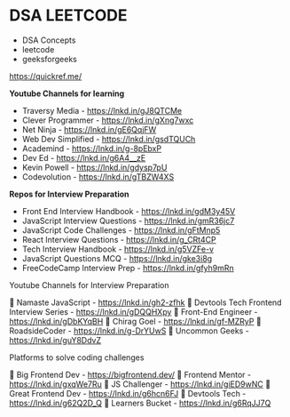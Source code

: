 # DSA LEETCODE
- DSA Concepts
- leetcode
- geeksforgeeks

https://quickref.me/

__Youtube Channels for learning__

- Traversy Media - https://lnkd.in/gJ8QTCMe
- Clever Programmer - https://lnkd.in/gXng7wxc
- Net Ninja - https://lnkd.in/gE6QqjFW
- Web Dev Simplified - https://lnkd.in/gsdTQUCh
- Academind - https://lnkd.in/g-8pEbxP
- Dev Ed - https://lnkd.in/g6A4__zE
- Kevin Powell - https://lnkd.in/gdysp7pU
- Codevolution - https://lnkd.in/gTBZW4XS

__Repos for Interview Preparation__

- Front End Interview Handbook - https://lnkd.in/gdM3y45V
- JavaScript Interview Questions - https://lnkd.in/gmR36jc7
- JavaScript Code Challenges - https://lnkd.in/gFtMnp5
- React Interview Questions - https://lnkd.in/g_CRt4CP
- Tech Interview Handbook - https://lnkd.in/g5VZFe-v
- JavaScript Questions MCQ - https://lnkd.in/gke3i8g
- FreeCodeCamp Interview Prep - https://lnkd.in/gfyh9mRn


Youtube Channels for Interview Preparation

🎥 Namaste JavaScript - https://lnkd.in/gh2-zfhk
🎥 Devtools Tech Frontend Interview Series - https://lnkd.in/gDQQHXpy
🎥 Front-End Engineer - https://lnkd.in/gDbKYqBH
🎥 Chirag Goel - https://lnkd.in/gf-MZRyP
🎥 RoadsideCoder - https://lnkd.in/g-DrYUwS
🎥 Uncommon Geeks - https://lnkd.in/guY8DdvZ

Platforms to solve coding challenges

🚉 Big Frontend Dev - https://bigfrontend.dev/
🚉 Frontend Mentor - https://lnkd.in/gxqWe7Ru
🚉 JS Challenger - https://lnkd.in/giED9wNC
🚉 Great Frontend Dev - https://lnkd.in/g6hcn6FJ
🚉 Devtools Tech - https://lnkd.in/g62Q2D_Q
🚉 Learners Bucket - https://lnkd.in/g6RqJJ7Q
